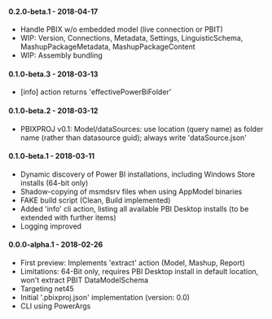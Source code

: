 
#### 0.2.0-beta.1 - 2018-04-17
* Handle PBIX w/o embedded model (live connection or PBIT)
* WIP: Version, Connections, Metadata, Settings, LinguisticSchema, MashupPackageMetadata, MashupPackageContent
* WIP: Assembly bundling

#### 0.1.0-beta.3 - 2018-03-13
* [info] action returns 'effectivePowerBiFolder'

#### 0.1.0-beta.2 - 2018-03-12
* PBIXPROJ v0.1: Model/dataSources: use location (query name) as folder name (rather than datasource guid); always write 'dataSource.json'

#### 0.1.0-beta.1 - 2018-03-11
* Dynamic discovery of Power BI installations, including Windows Store installs (64-bit only)
* Shadow-copying of msmdsrv files when using AppModel binaries
* FAKE build script (Clean, Build implemented)
* Added 'info' cli action, listing all available PBI Desktop installs (to be extended with further items)
* Logging improved 

#### 0.0.0-alpha.1 - 2018-02-26
* First preview: Implements 'extract' action (Model, Mashup, Report) 
* Limitations: 64-Bit only, requires PBI Desktop install in default location, won't extract PBIT DataModelSchema
* Targeting net45
* Initial '.pbixproj.json' implementation (version: 0.0)
* CLI using PowerArgs
